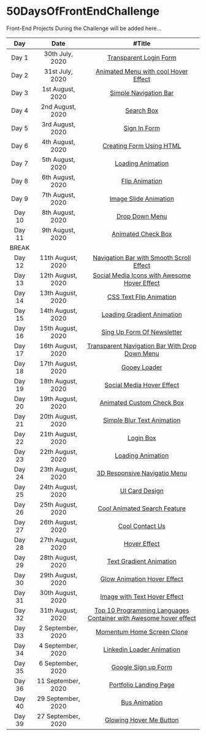# 50DaysOfFrontEndChallenge

Front-End Projects During the Challenge will be added here...

|  Day   |        Date        |                                                    #Title                                                     |
| :----: | :----------------: | :-----------------------------------------------------------------------------------------------------------: |
| Day 1  |  30th July, 2020   |                      [Transparent Login Form](https://codepen.io/aakrity17/pen/PoZrezr)                       |
| Day 2  |  31st July, 2020   |               [Animated Menu with cool Hover Effect](https://codepen.io/aakrity17/pen/mdVNJJJ)                |
| Day 3  |  1st August, 2020  |                       [Simple Navigation Bar](https://codepen.io/aakrity17/pen/wvMVyYq)                       |
| Day 4  |  2nd August, 2020  |                            [Search Box](https://codepen.io/aakrity17/pen/gOPVNWX)                             |
| Day 5  |  3rd August, 2020  |                           [Sign In Form](https://codepen.io/aakrity17/pen/MWygvOe)                            |
| Day 6  |  4th August, 2020  |                     [Creating Form Using HTML](https://codepen.io/aakrity17/pen/ExKYePg)                      |
| Day 7  |  5th August, 2020  |                         [Loading Animation](https://codepen.io/aakrity17/pen/MWyWrWM)                         |
| Day 8  |  6th August, 2020  |                          [Flip Animation](https://codepen.io/aakrity17/pen/rNeaBem)                           |
| Day 9  |  7th August, 2020  |                     [Image Slide Animation](https://codepen.io/aakrity17/details/bGpNYjo)                     |
| Day 10 |  8th August, 2020  |                          [Drop Down Menu](https://codepen.io/aakrity17/pen/vYGOYOq)                           |
| Day 11 |  9th August, 2020  |                        [Animated Check Box](https://codepen.io/aakrity17/pen/MWywjxg)                         |
| BREAK  |
| Day 12 | 11th August, 2020  |             [Navigation Bar with Smooth Scroll Effect](https://codepen.io/aakrity17/pen/ZEWbWYz)              |
| Day 13 | 12th August, 2020  |           [Social Media Icons with Awesome Hover Effect](https://codepen.io/aakrity17/pen/qBZOvGg)            |
| Day 14 | 13th August, 2020  |                      [CSS Text Flip Animation](https://codepen.io/aakrity17/pen/ExKPLmG)                      |
| Day 15 | 14th August, 2020  |                    [Loading Gradient Animation](https://codepen.io/aakrity17/pen/MWyyYdP)                     |
| Day 16 | 15th August, 2020  |                    [Sing Up Form Of Newsletter](https://codepen.io/aakrity17/pen/mdPPqPK)                     |
| Day 17 | 16th August, 2020  |          [Transparent Navigation Bar With Drop Down Menu ](https://codepen.io/aakrity17/pen/eYZZXpN)          |
| Day 18 | 17th August, 2020  |                           [Gooey Loader](https://codepen.io/aakrity17/pen/OJNXPGb)                            |
| Day 19 | 18th August, 2020  |                     [Social Media Hover Effect](https://codepen.io/aakrity17/pen/abNZRLg)                     |
| Day 20 | 19th August, 2020  |                     [Animated Custom Check Box](https://codepen.io/aakrity17/pen/RwaGxEz)                     |
| Day 21 | 20th August, 2020  |                    [Simple Blur Text Animation](https://codepen.io/aakrity17/pen/abNmgep)                     |
| Day 22 | 21th August, 2020  |                             [Login Box](https://codepen.io/aakrity17/pen/abNBGzB)                             |
| Day 23 | 22th August, 2020  |                         [Loading Animation](https://codepen.io/aakrity17/pen/NWNbVdr)                         |
| Day 24 | 23th August, 2020  |                   [3D Responsive Navigatio Menu](https://codepen.io/aakrity17/pen/PoNWprv)                    |
| Day 25 | 24th August, 2020  |                          [UI Card Design ](https://codepen.io/aakrity17/pen/NWNdebe)                          |
| Day 26 | 25th August, 2020  |                   [Cool Animated Search Feature](https://codepen.io/aakrity17/pen/oNxZPzz)                    |
| Day 27 | 26th August, 2020  |                          [Cool Contact Us](https://codepen.io/aakrity17/pen/xxVqoPB)                          |
| Day 28 | 27th August, 2020  |                           [ Hover Effect](https://codepen.io/aakrity17/pen/xxVdYqr)                           |
| Day 29 | 28th August, 2020  |                     [ Text Gradient Animation](https://codepen.io/aakrity17/pen/KKzqPQw)                      |
| Day 30 | 29th August, 2020  |                   [ Glow Animation Hover Effect](https://codepen.io/aakrity17/pen/poywpeK)                    |
| Day 31 | 30th August, 2020  |                   [ Image with Text Hover Effect](https://codepen.io/aakrity17/pen/gOrRQXY)                   |
| Day 32 | 31th August, 2020  | [ Top 10 Programming Languages Container with Awesome hover effect](https://codepen.io/aakrity17/pen/dyMzEym) |
| Day 33 | 2 September, 2020  |                   [ Momentum Home Screen Clone ](https://codepen.io/aakrity17/pen/LYNzeZM)                    |
| Day 34 | 4 September, 2020  |                    [ Linkedin Loader Animation ](https://codepen.io/aakrity17/pen/dyMZmgm)                    |
| Day 35 | 6 September, 2020  |                       [ Google Sign up Form ](https://codepen.io/aakrity17/pen/eYZyGJr)                       |
| Day 36 | 11 September, 2020 |                     [ Portfolio Landing Page ](https://codepen.io/aakrity17/pen/XWdqNwq)                      |
| Day 40 | 29 September, 2020 |                          [ Bus Animation ](https://codepen.io/aakrity17/pen/PoNvoXp)                          |
| Day 39 | 27 September, 2020 |                     [ Glowing Hover Me Button ](https://codepen.io/aakrity17/pen/qBZwBvb)                     |
